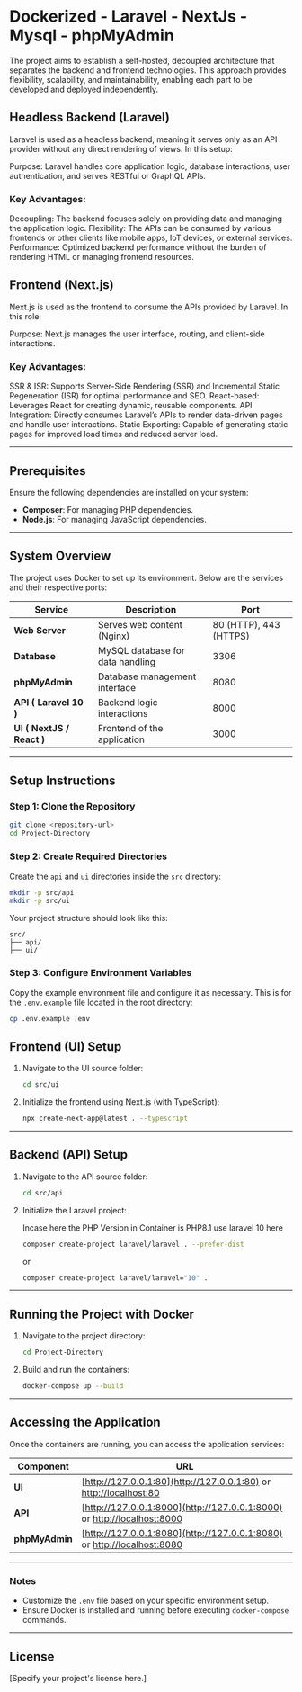 
# Dockerized - Laravel - NextJs - Mysql - phpMyAdmin 

The project aims to establish a self-hosted, decoupled architecture that separates the backend and frontend technologies. This approach provides flexibility, scalability, and maintainability, enabling each part to be developed and deployed independently.

## Headless Backend (Laravel)

Laravel is used as a headless backend, meaning it serves only as an API provider without any direct rendering of views. In this setup:

Purpose: Laravel handles core application logic, database interactions, user authentication, and serves RESTful or GraphQL APIs.

### Key Advantages:
Decoupling: The backend focuses solely on providing data and managing the application logic.
Flexibility: The APIs can be consumed by various frontends or other clients like mobile apps, IoT devices, or external services.
Performance: Optimized backend performance without the burden of rendering HTML or managing frontend resources.

## Frontend (Next.js)

Next.js is used as the frontend to consume the APIs provided by Laravel. In this role:

Purpose: Next.js manages the user interface, routing, and client-side interactions.

### Key Advantages:
SSR & ISR: Supports Server-Side Rendering (SSR) and Incremental Static Regeneration (ISR) for optimal performance and SEO.
React-based: Leverages React for creating dynamic, reusable components.
API Integration: Directly consumes Laravel’s APIs to render data-driven pages and handle user interactions.
Static Exporting: Capable of generating static pages for improved load times and reduced server load.

---

## Prerequisites

Ensure the following dependencies are installed on your system:

- **Composer**: For managing PHP dependencies.
- **Node.js**: For managing JavaScript dependencies.

---

## System Overview

The project uses Docker to set up its environment. Below are the services and their respective ports:

| Service       | Description                        | Port  |
|---------------|------------------------------------|-------|
| **Web Server** | Serves web content (Nginx)         | 80 (HTTP), 443 (HTTPS) |
| **Database**   | MySQL database for data handling   | 3306  |
| **phpMyAdmin** | Database management interface     | 8080  |
| **API ( Laravel 10 )**        | Backend logic interactions        | 8000  |
| **UI ( NextJS / React )**         | Frontend of the application       | 3000  |

---

## Setup Instructions

### Step 1: Clone the Repository

```sh
git clone <repository-url>
cd Project-Directory
```

### Step 2: Create Required Directories

Create the `api` and `ui` directories inside the `src` directory:

```sh
mkdir -p src/api
mkdir -p src/ui
```

Your project structure should look like this:

```
src/
├── api/
├── ui/
```

### Step 3: Configure Environment Variables

Copy the example environment file and configure it as necessary. This is for the `.env.example` file located in the root directory:

```sh
cp .env.example .env
```

## Frontend (UI) Setup

1. Navigate to the UI source folder:

   ```sh
   cd src/ui
   ```

2. Initialize the frontend using Next.js (with TypeScript):

   ```sh
   npx create-next-app@latest . --typescript
   ```

---

## Backend (API) Setup

1. Navigate to the API source folder:

   ```sh
   cd src/api
   ```

2. Initialize the Laravel project:

   Incase here the PHP Version in Container is PHP8.1 use laravel 10 here

   ```sh
   composer create-project laravel/laravel . --prefer-dist
   ```
   or

   ```sh
   composer create-project laravel/laravel="10" .
   ```


---

## Running the Project with Docker

1. Navigate to the project directory:

   ```sh
   cd Project-Directory
   ```

2. Build and run the containers:

   ```sh
   docker-compose up --build
   ```

---

## Accessing the Application

Once the containers are running, you can access the application services:

| Component     | URL                                |
|---------------|------------------------------------|
| **UI**        | [http://127.0.0.1:80](http://127.0.0.1:80) or [http://localhost:80](http://localhost:80) |
| **API**       | [http://127.0.0.1:8000](http://127.0.0.1:8000) or [http://localhost:8000](http://localhost:8000) |
| **phpMyAdmin**| [http://127.0.0.1:8080](http://127.0.0.1:8080) or [http://localhost:8080](http://localhost:8080) |

---

### Notes

- Customize the `.env` file based on your specific environment setup.
- Ensure Docker is installed and running before executing `docker-compose` commands.

---

## License

[Specify your project's license here.]
